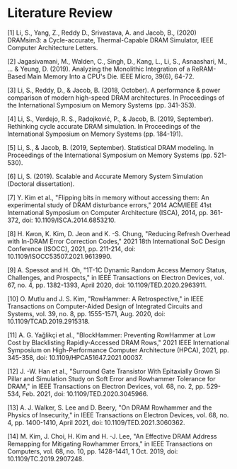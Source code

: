# Literature Review

[1] Li, S., Yang, Z., Reddy D., Srivastava, A. and Jacob, B., (2020) DRAMsim3: a Cycle-accurate, Thermal-Capable DRAM Simulator, IEEE Computer Architecture Letters.

[2] Jagasivamani, M., Walden, C., Singh, D., Kang, L., Li, S., Asnaashari, M., ... & Yeung, D. (2019). Analyzing the Monolithic Integration of a ReRAM-Based Main Memory Into a CPU's Die. IEEE Micro, 39(6), 64-72.

[3] Li, S., Reddy, D., & Jacob, B. (2018, October). A performance & power comparison of modern high-speed DRAM architectures. In Proceedings of the International Symposium on Memory Systems (pp. 341-353).

[4] Li, S., Verdejo, R. S., Radojković, P., & Jacob, B. (2019, September). Rethinking cycle accurate DRAM simulation. In Proceedings of the International Symposium on Memory Systems (pp. 184-191).

[5] Li, S., & Jacob, B. (2019, September). Statistical DRAM modeling. In Proceedings of the International Symposium on Memory Systems (pp. 521-530).

[6] Li, S. (2019). Scalable and Accurate Memory System Simulation (Doctoral dissertation).

[7] Y. Kim et al., "Flipping bits in memory without accessing them: An experimental study of DRAM disturbance errors," 2014 ACM/IEEE 41st International Symposium on Computer Architecture (ISCA), 2014, pp. 361-372, doi: 10.1109/ISCA.2014.6853210.

[8] H. Kwon, K. Kim, D. Jeon and K. -S. Chung, "Reducing Refresh Overhead with In-DRAM Error Correction Codes," 2021 18th International SoC Design Conference (ISOCC), 2021, pp. 211-214, doi: 10.1109/ISOCC53507.2021.9613990.

[9] A. Spessot and H. Oh, "1T-1C Dynamic Random Access Memory Status, Challenges, and Prospects," in IEEE Transactions on Electron Devices, vol. 67, no. 4, pp. 1382-1393, April 2020, doi: 10.1109/TED.2020.2963911.

[10] O. Mutlu and J. S. Kim, "RowHammer: A Retrospective," in IEEE Transactions on Computer-Aided Design of Integrated Circuits and Systems, vol. 39, no. 8, pp. 1555-1571, Aug. 2020, doi: 10.1109/TCAD.2019.2915318.

[11] A. G. Yağlikçi et al., "BlockHammer: Preventing RowHammer at Low Cost by Blacklisting Rapidly-Accessed DRAM Rows," 2021 IEEE International Symposium on High-Performance Computer Architecture (HPCA), 2021, pp. 345-358, doi: 10.1109/HPCA51647.2021.00037.

[12] J. -W. Han et al., "Surround Gate Transistor With Epitaxially Grown Si Pillar and Simulation Study on Soft Error and Rowhammer Tolerance for DRAM," in IEEE Transactions on Electron Devices, vol. 68, no. 2, pp. 529-534, Feb. 2021, doi: 10.1109/TED.2020.3045966.

[13] A. J. Walker, S. Lee and D. Beery, "On DRAM Rowhammer and the Physics of Insecurity," in IEEE Transactions on Electron Devices, vol. 68, no. 4, pp. 1400-1410, April 2021, doi: 10.1109/TED.2021.3060362.

[14] M. Kim, J. Choi, H. Kim and H. -J. Lee, "An Effective DRAM Address Remapping for Mitigating Rowhammer Errors," in IEEE Transactions on Computers, vol. 68, no. 10, pp. 1428-1441, 1 Oct. 2019, doi: 10.1109/TC.2019.2907248.

